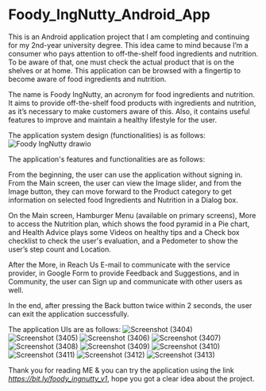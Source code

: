 # Foody_IngNutty_Android_App

This is an Android application project that I am completing and continuing for my 2nd-year university degree. This idea came to mind because I’m a consumer who pays attention to off-the-shelf food ingredients and nutrition. To be aware of that, one must check the actual product that is on the shelves or at home. This application can be browsed with a fingertip to become aware of food ingredients and nutrition.

The name is Foody IngNutty, an acronym for food ingredients and nutrition. It aims to provide off-the-shelf food products with ingredients and nutrition, as it’s necessary to make customers aware of this. Also, it contains useful features to improve and maintain a healthy lifestyle for the user.

The application system design (functionalities) is as follows:
![Foody IngNutty drawio](https://github.com/AngeloPerera015/Foody_IngNutty_Android_App/assets/90715440/a1e82324-759d-4897-9a06-4ba412c3b111)

The application's features and functionalities are as follows:

From the beginning, the user can use the application without signing in. From the Main screen, the user can view the Image slider, and from the Image button, they can move forward to the Product category to get information on selected food Ingredients and Nutrition in a Dialog box.

On the Main screen, Hamburger Menu (available on primary screens), More to access the Nutrition plan, which shows the food pyramid in a Pie chart, and Health Advice plays some Videos on healthy tips and a Check box checklist to check the user's evaluation, and a Pedometer to show the user’s step count and Location.

After the More, in Reach Us E-mail to communicate with the service provider, in Google Form to provide Feedback and Suggestions, and in Community, the user can Sign up and communicate with other users as well.

In the end, after pressing the Back button twice within 2 seconds, the user can exit the application successfully.

The application UIs are as follows:
![Screenshot (3404)](https://github.com/AngeloPerera015/Foody_IngNutty_Android_App/assets/90715440/ae365866-b66c-4086-a566-2cec7e63fe0f)
![Screenshot (3405)](https://github.com/AngeloPerera015/Foody_IngNutty_Android_App/assets/90715440/30892e2c-4394-4154-8844-e3d3e0e14519)
![Screenshot (3406)](https://github.com/AngeloPerera015/Foody_IngNutty_Android_App/assets/90715440/24c1b92c-8507-4925-9140-7403de24d597)
![Screenshot (3407)](https://github.com/AngeloPerera015/Foody_IngNutty_Android_App/assets/90715440/c29523da-eb96-4f86-bdf3-aa9fd174c762)
![Screenshot (3408)](https://github.com/AngeloPerera015/Foody_IngNutty_Android_App/assets/90715440/56a57217-b625-44d8-9cb7-7f312bb6a44e)
![Screenshot (3409)](https://github.com/AngeloPerera015/Foody_IngNutty_Android_App/assets/90715440/ddefc6ad-2fa1-4e7c-8302-307521bfc898)
![Screenshot (3410)](https://github.com/AngeloPerera015/Foody_IngNutty_Android_App/assets/90715440/e6c86588-7724-4602-83a1-df6c28c9b872)
![Screenshot (3411)](https://github.com/AngeloPerera015/Foody_IngNutty_Android_App/assets/90715440/a89a635c-b190-43cf-91f7-dd892ebd1291)
![Screenshot (3412)](https://github.com/AngeloPerera015/Foody_IngNutty_Android_App/assets/90715440/dce457c9-cbef-405e-82db-9c4f7ba4b7c3)
![Screenshot (3413)](https://github.com/AngeloPerera015/Foody_IngNutty_Android_App/assets/90715440/d2269d7a-2f44-4ea7-9141-5b9c42803fa1)


Thank you for reading ME & you can try the application using the link _https://bit.ly/foody_ingnutty_v1_, hope you got a clear idea about the project.
